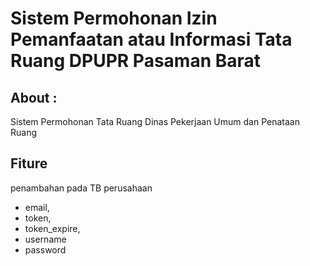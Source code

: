 # Sistem Permohonan Izin Pemanfaatan atau Informasi Tata Ruang DPUPR Pasaman Barat #

## About : ##

Sistem Permohonan Tata Ruang Dinas Pekerjaan Umum dan Penataan Ruang

## Fiture ##
penambahan pada TB perusahaan
- email, 
- token, 
- token_expire, 
- username 
- password 